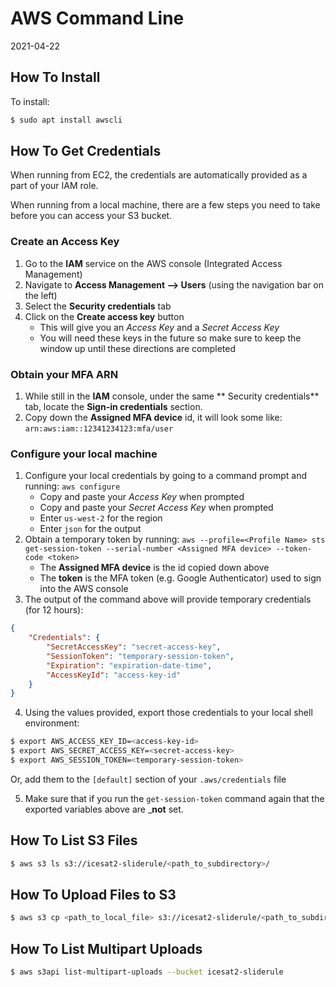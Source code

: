 # AWS Command Line

2021-04-22

## How To Install

To install:
```bash
$ sudo apt install awscli
```

## How To Get Credentials

When running from EC2, the credentials are automatically provided as a part of your IAM role.

When running from a local machine, there are a few steps you need to take before you can access your S3 bucket.

### Create an Access Key
1. Go to the **IAM** service on the AWS console (Integrated Access Management)
2. Navigate to **Access Management --> Users** (using the navigation bar on the left)
3. Select the **Security credentials** tab
4. Click on the **Create access key** button
    * This will give you an _Access Key_ and a _Secret Access Key_
    * You will need these keys in the future so make sure to keep the window up until these directions are completed

### Obtain your MFA ARN
1. While still in the **IAM** console, under the same ** Security credentials** tab, locate the **Sign-in credentials** section.
2. Copy down the **Assigned MFA device** id, it will look some like: `arn:aws:iam::12341234123:mfa/user`

### Configure your local machine
1. Configure your local credentials by going to a command prompt and running: `aws configure`
    * Copy and paste your _Access Key_ when prompted
    * Copy and paste your _Secret Access Key_ when prompted
    * Enter `us-west-2` for the region
    * Enter `json` for the output
2. Obtain a temporary token by running: `aws --profile=<Profile Name> sts get-session-token --serial-number <Assigned MFA device> --token-code <token>`
    * The **Assigned MFA device** is the id copied down above
    * The **token** is the MFA token (e.g. Google Authenticator) used to sign into the AWS console
3. The output of the command above will provide temporary credentials (for 12 hours):
```json
{
    "Credentials": {
        "SecretAccessKey": "secret-access-key",
        "SessionToken": "temporary-session-token",
        "Expiration": "expiration-date-time",
        "AccessKeyId": "access-key-id"
    }
}
```
4. Using the values provided, export those credentials to your local shell environment:
```bash
$ export AWS_ACCESS_KEY_ID=<access-key-id>
$ export AWS_SECRET_ACCESS_KEY=<secret-access-key>
$ export AWS_SESSION_TOKEN=<temporary-session-token>
```

Or, add them to the `[default]` section of your `.aws/credentials` file

5. Make sure that if you run the `get-session-token` command again that the exported variables above are ___not__ set.


## How To List S3 Files

```bash
$ aws s3 ls s3://icesat2-sliderule/<path_to_subdirectory>/
```

## How To Upload Files to S3

```bash
$ aws s3 cp <path_to_local_file> s3://icesat2-sliderule/<path_to_subdirectory>/
```

## How To List Multipart Uploads

```bash
$ aws s3api list-multipart-uploads --bucket icesat2-sliderule
```


